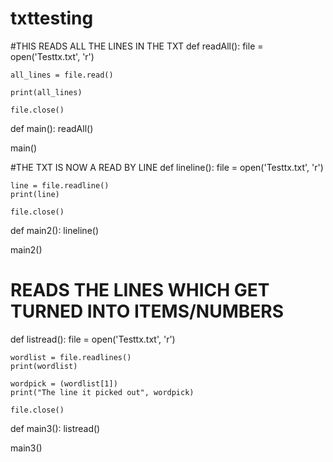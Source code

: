# txttesting
#THIS READS ALL THE LINES IN THE TXT
def readAll():
    file = open('Testtx.txt', 'r')
    
    all_lines = file.read()
    
    print(all_lines)
    
    file.close()
    
def main():
    readAll()
    
main()

#THE TXT IS NOW A READ BY LINE 
def lineline():
    file = open('Testtx.txt', 'r')
    
    line = file.readline()
    print(line)
    
    file.close()
    
    
def main2():
    lineline()

main2()

# READS THE LINES WHICH GET TURNED INTO ITEMS/NUMBERS
def listread():
    file = open('Testtx.txt', 'r')
    
    wordlist = file.readlines()
    print(wordlist)
    
    wordpick = (wordlist[1])
    print("The line it picked out", wordpick)
    
    file.close()
    
def main3():
    listread()
    
main3()

